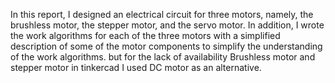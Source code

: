 In this report, I designed an electrical circuit for three motors, namely, the brushless motor, the stepper motor, and the servo motor.
In addition, I wrote the work algorithms for each of the three motors with a simplified description of some of the motor components to simplify the understanding of the work algorithms.
but for the lack of availability  Brushless motor and stepper motor in tinkercad I used DC motor as an alternative.
